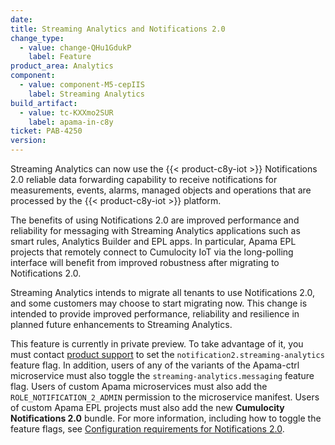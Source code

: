 ```yaml
---
date:
title: Streaming Analytics and Notifications 2.0
change_type:
  - value: change-QHu1GdukP
    label: Feature
product_area: Analytics
component:
  - value: component-M5-cepIIS
    label: Streaming Analytics
build_artifact:
  - value: tc-KXXmo2SUR
    label: apama-in-c8y
ticket: PAB-4250
version:
---
```

Streaming Analytics can now use the {{< product-c8y-iot >}} Notifications 2.0 reliable data forwarding capability to receive notifications for measurements, events, alarms, managed objects and operations that are processed by the {{< product-c8y-iot >}} platform.

The benefits of using Notifications 2.0 are improved performance and reliability for messaging with Streaming Analytics applications such as smart rules, Analytics Builder and EPL apps. In particular, Apama EPL projects that remotely connect to Cumulocity IoT via the long-polling interface will benefit from improved robustness after migrating to Notifications 2.0.

Streaming Analytics intends to migrate all tenants to use Notifications 2.0, and some customers may choose to start migrating now. This change is intended to provide improved performance, reliability and resilience in planned future enhancements to Streaming Analytics.

This feature is currently in private preview. To take advantage of it, you must contact [product support](/additional-resources/contacting-support/) to set the `notification2.streaming-analytics` feature flag. In addition, users of any of the variants of the Apama-ctrl microservice must also toggle the `streaming-analytics.messaging` feature flag. Users of custom Apama microservices must also add the `ROLE_NOTIFICATION_2_ADMIN` permission to the microservice manifest. Users of custom Apama EPL projects must also add the new **Cumulocity Notifications 2.0** bundle. For more information, including how to toggle the feature flags, see [Configuration requirements for Notifications 2.0](/streaming-analytics/analytics-customization/#notifications).
